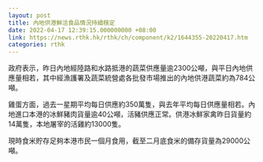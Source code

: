 ```yaml
---
layout: post
title: 內地供港鮮活食品情況持續穩定
date: 2022-04-17 12:39:15.000000000 +08:00
link: https://news.rthk.hk/rthk/ch/component/k2/1644355-20220417.htm
categories: rthk
---
```


政府表示，昨日內地經陸路和水路抵港的蔬菜供應量逾2300公噸，與平日內地供應量相若，其中經漁護署及蔬菜統營處各批發市場推出的內地供港蔬菜約為784公噸。

雞蛋方面，過去一星期平均每日供應約350萬隻，與去年平均每日供應量相若。內地進口本港的冰鮮豬肉貨量逾40公噸，活豬供應正常。供港冰鮮家禽昨日貨量約14萬隻，本地屠宰的活雞約13000隻。

現時食米貯存足夠本港市民一個月食用，截至二月底食米的備存貨量為29000公噸。
